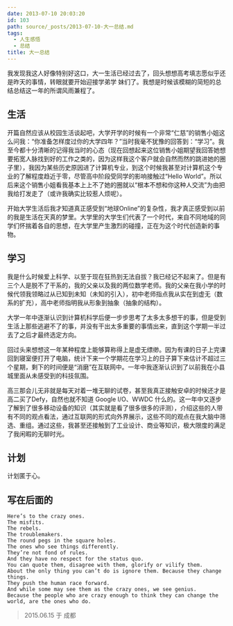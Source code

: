 ```yaml
---
date: 2013-07-10 20:03:20
id: 103
path: source/_posts/2013-07-10-大一总结.md
tags:
  - 人生感悟
  - 总结
title: 大一总结
---
```


我发现我这人好像特别好这口，大一生活已经过去了，回头想想高考填志愿似乎还是昨天的事情，转眼就要开始迎接学弟学
妹们了。我想是时候该模糊的简短的总结总结这一年的所谓风雨兼程了。

<!-- more -->

## 生活

开篇自然应该从校园生活谈起吧，大学开学的时候有一个非常“仁慈”的销售小姐这么问我：“你准备怎样度过你的大学四年？”当时我毫不犹豫的回答到：“学习”。我至今都十分清晰的记得我当时的心态（现在回想起来这位销售小姐期望我回答她想要拓宽人脉找到好的工作之类的，因为这样我这个客户就会自然而然的跳进她的圈子里），我因为某些历史原因进了计算机专业，到这个时候我甚至对计算机这个专业的了解程度趋近于零，尽管高中阶段受同学的影响接触过“Hello World”。所以后来这个销售小姐看我基本上上不了她的圈就以“根本不想和你这种人交流”为由把我给打发走了（或许我确实比较惹人烦呢）。

开始大学生活后我才知道真正感受到“地球Online”的复杂性，我才真正感受到以前的我是生活在天真的梦里。大学里的大学生们代表了一个时代，来自不同地域的同学们怀揣着各自的思想，在大学里产生激烈的碰撞，正在为这个时代创造新的事物。

## 学习

我是什么时候爱上科学、以至于现在狂热到无法自拔？我已经记不起来了。但是有三个人是脱不了干系的，我的父亲以及我的两位数学老师。我的父亲在我小学的时候代领我领略过从已知到未知（未知的引入），初中老师指点我从实在到虚无（数系的扩充），高中老师指明我从形象到抽象（抽象的结构）。

大学一年中逐渐认识到计算机科学后便一步步思考了太多太多想干的事，但是受到生活上那些逃避不了的事，并没有干出太多重要的事情出来，直到这个学期一半过去了之后才最终选定方向。

回过头来想想这一年某种程度上能够算称得上是虚无缥缈。因为有课的日子上完课回到寝室便打开了电脑，统计下来一个学期花在学习上的日子算下来估计不超过三个星期，剩下的时间便是“消磨”在互联网中。一年中我逐渐认识到了以前我在小县城里面从未感受到的科技氛围。

高三那会儿无非就是每天对着一堆无聊的试卷，甚至我真正接触安卓的时候还才是高二买了Defy，自然也就不知道 Google I/O、WWDC 什么的。这一年中又逐步了解到了很多移动设备的知识（其实就是看了很多很多的评测），介绍这些的人带有不同的观点看法，通过互联网的形式向外界展示，这些不同的观点在我大脑中筛选、重组。通过这些，我甚至还接触到了工业设计、商业等知识，极大限度的满足了我闲暇的无聊时光。

## 计划

计划匿于心。

## 写在后面的

    Here’s to the crazy ones. 
    The misfits. 
    The rebels. 
    The troublemakers. 
    The round pegs in the square holes. 
    The ones who see things differently. 
    They’re not fond of rules. 
    And they have no respect for the status quo. 
    You can quote them, disagree with them, glorify or vilify them. 
    About the only thing you can’t do is ignore them. Because they change things. 
    They push the human race forward. 
    And while some may see them as the crazy ones, we see genius. 
    Because the people who are crazy enough to think they can change the world, are the ones who do.

> 2015.06.15 于 成都